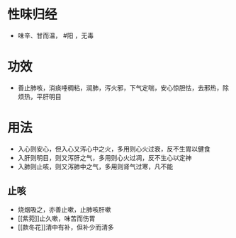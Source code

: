 # 性味归经
- 味辛、甘而温， #阳 ，无毒
# 功效
- 善止肺咳，消痰唾稠粘，润肺，泻火邪，下气定喘，安心惊胆怯，去邪热，除烦热，平肝明目
# 用法
- 入心则安心，但入心又泻心中之火，多用则心火过衰，反不生胃以健食
- 入肝则明目，则又泻肝之气，多用则心火过凋，反不生心以定神
- 入肺则止咳，则又泻肺中之气，多用则肾气过寒，凡不能
## 止咳
- 烧烟吸之，亦善止嗽，止肺咳肝嗽
- [[紫菀]]止久嗽，味苦而伤胃
- [[款冬花]]清中有补，但补少而清多
